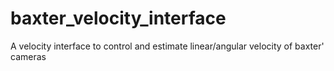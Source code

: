 # baxter_velocity_interface
A velocity interface to control and estimate linear/angular velocity of baxter' cameras
